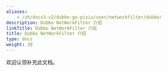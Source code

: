 ```yaml
---
aliases:
    - /zh/docs3-v2/dubbo-go-pixiu/user/networkfilter/dubbo/
description: Dubbo NetWorkFilter 介绍
linkTitle: Dubbo NetWorkFilter 介绍
title: Dubbo NetWorkFilter 介绍
type: docs
weight: 30
---
```



欢迎认领补充此文档。